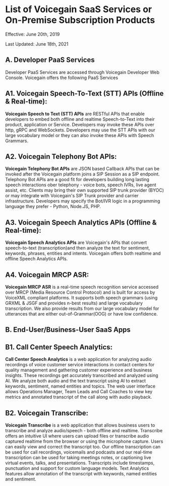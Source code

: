 
# List of Voicegain SaaS Services or On-Premise Subscription Products
Effective: June 20th, 2019

Last Updated: June 18th, 2021

## A. Developer PaaS Services
Developer PaaS Services are accessed through Voicegain Developer Web Console. Voicegain offers the following PaaS Services

## A1. Voicegain Speech-To-Text (STT) APIs (Offline & Real-time):
**Voicegain  Speech to Text (STT) APIs** are RESTful APIs that enable developers to embed both offline and realtime Speech-to-Text into their product, application 
or Service. Developers may invoke these APIs over http, gRPC and WebSockets. Developers may use the STT APIs with our large vocabulary model or 
they can also invoke these APIs with Speech Grammars. 

## A2. Voicegain Telephony Bot APIs: 
**Voicegain Telephony Bot APIs** are JSON based Callback APIs that can be invoked after the Voicegain platform joins a SIP Session as a SIP endpoint. Telephony Bot APIs are a good fit for developers building long lasting speech interactions ober telephony - voice bots, speech IVRs, live agent assist, etc. Clients may bring their own supported SIP trunk provider (BYOC) or may integrate with Voicegain's SIP Trunk provider and carrier infrastructure. Developers may specify the Bot/IVR  logic in a programming language they prefer - Python, Node.JS, PHP.

## A3. Voicegain Speech Analytics APIs (Offline & Real-time):
**Voicegain Speech Analytics APIs** are Voicegain's APIs that convert speech-to-text (transcription)and then analyze the text for sentiment, keywords, phrases, entities and intents. Voicegain offers both realtime and offline Speech Analytics APIs.

## A4. Voicegain MRCP ASR:
**Voicegain MRCP ASR** is a real-time speech recognition service accessed over MRCP (Media Resource Control Protocol) and is built for access by VoiceXML compliant platforms. It supports both speech grammars (using GRXML & JSGF and provides n-best results) and large vocabulary transcription. We also provide results from our large vocabulary model for utterances that are either out-of-Grammar(OOG) or have low confidence. 

## B. End-User/Business-User SaaS Apps

## B1. Call Center Speech Analytics: 
**Call Center Speech Analytics** is a web application for analyzing audio recordings of voice customer service interactions in contact centers for quality management and gathering customer experience and business insights. These recordings get accurately transcribed and analyzed using AI. We analyze both audio and 
the text transcript using AI to extract keywords, sentiment, named entities and topics. The web user interface allows Operations Manager, Team Leads and Call Coaches to view key metrics and annotated transcript of the call along with audio playback.

## B2. Voicegain Transcribe:
**Voicegain Transcribe** is a web application that allows business users to transcribe and analyze audio/speech - both offline and realtime. Transcribe offers an intuitive UI where users can upload files or transcribe audio captured realtime from the browser or using the microphone capture. Users can easily view and correct the transcript too. Our offline transcription can be used for call recordings, voicemails and podcasts and our real-time transcription can be used for taking meetings notes, or captioning live virtual events, talks, and presentations. Transcripts include timestamps, punctuation and support for custom language models. Text Analytics features allow annotation of the transcript with keywords, named entities and sentiment.



